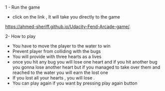 1 - Run the game 

- click on the link , It will take you directly to the game 

 https://ahmed-sheriff.github.io/Udacity-Fend-Arcade-game/.

2- How to play 

- You have to move the player to the water to win 
- Prevent player from colliding with the bugs
- You will provide with three hearts as a lives  
- once you hit any bug you will lose one heart and if you hit another bug you gonna lose another heart but if you managed to take over them and reached to the water you will earn the lost one 
- If you lost all your hearts , you will lose .
- You can play again if you want by pressing play again button  
